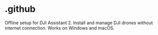 # .github
Offline setup for DJI Assistant 2. Install and manage DJI drones without internet connection. Works on Windows and macOS.
